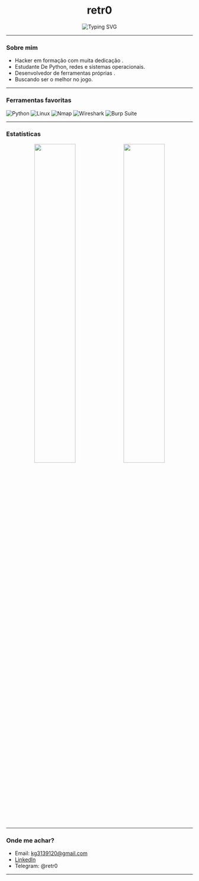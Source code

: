 <h1 align="center"> retr0</h1>
<p align="center">
  <img src="https://readme-typing-svg.demolab.com?font=Fira+Code&size=20&pause=1000&color=F70000&center=true&vCenter=true&width=435&lines=Underground+Cybersecurity+Student;Python+Lover" alt="Typing SVG" />
</p>

---

### Sobre mim

- Hacker em formação com muita dedicação .
- Estudante De Python, redes e sistemas operacionais.
- Desenvolvedor de ferramentas próprias .
- Buscando ser o melhor no jogo.

---

### Ferramentas favoritas

![Python](https://img.shields.io/badge/-Python-05122A?style=flat&logo=python)
![Linux](https://img.shields.io/badge/-Linux-05122A?style=flat&logo=linux)
![Nmap](https://img.shields.io/badge/-Nmap-05122A?style=flat&logo=gnubash)
![Wireshark](https://img.shields.io/badge/-Wireshark-05122A?style=flat&logo=wireshark)
![Burp Suite](https://img.shields.io/badge/-Burp%20Suite-05122A?style=flat&logo=protonmail)

---

### Estatísticas

<p align="center">
  <img src="https://github-readme-stats.vercel.app/api?username=retr0x&show_icons=true&theme=tokyonight" width="47%"/>
  <img src="https://github-readme-stats.vercel.app/api/top-langs/?username=retr0x&layout=compact&theme=tokyonight" width="47%"/>
</p>

---

### Onde me achar?

- Email: kg3139120@gmail.com
- [LinkedIn](https://www.linkedin.com/in/kauan-thierre)
- Telegram: @retr0

---
